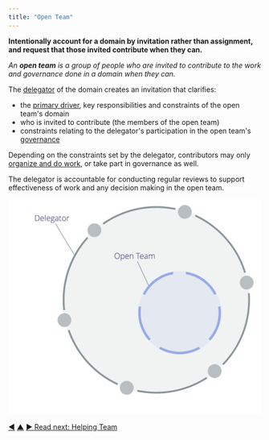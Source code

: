 ```yaml
---
title: "Open Team"
---
```



**Intentionally account for a domain by invitation rather than assignment, and request that those invited contribute when they can.**

_An **open team** is a group of people who are invited to contribute to the work and governance done in a domain when they can._

The <a href="#" class="tooltip" title="Delegator: An individual or group delegating responsibility for a domain to other(s).">delegator</a> of the domain creates an invitation that clarifies:

- the <a href="#" class="tooltip" title="Primary Driver: The primary driver for a domain is the main driver that people who account for that domain respond to.">primary driver</a>, key responsibilities and constraints of the open team's domain
- who is invited to contribute (the members of the open team)
- constraints relating to the delegator's participation in the open team's <a href="#" class="tooltip" title="Governance: The process of setting objectives and making and evolving decisions that guide people towards achieving those objectives.">governance</a>

Depending on the constraints set by the delegator, contributors may only <a href="#" class="tooltip" title="Operations: Doing the work and organizing day-to-day activities within the constraints defined through governance.">organize and do work</a>, or take part in governance as well.

The delegator is accountable for conducting regular reviews to support effectiveness of work and any decision making in the open team.

![Open Team](img/structural-patterns/open-team.png)


<div class="bottom-nav">
<a href="representative.html" title="Back to: Representative">◀</a> <a href="building-organizations.html" title="Up: Building Organizations">▲</a> <a href="helping-team.html" title="Read next: Helping Team">▶ Read next: Helping Team</a>
</div>


<script type="text/javascript">
Mousetrap.bind('g n', function() {
    window.location.href = 'helping-team.html';
    return false;
});
</script>

